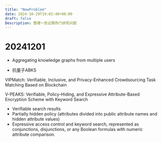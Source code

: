 ```yaml
---
title: "NewProblem"
date: 2024-10-29T19:03:40+08:00
draft: false
Description: 整理一些近期热门研究问题
---
```


# 20241201
- Aggregating knowledge graphs from multiple users

- 抗量子ABKS


VIPMatch: Verifiable, Inclusive, and Privacy-Enhanced Crowdsourcing Task Matching Based on Blockchain

V-PEAKS: Verifiable, Policy-Hiding, and Expressive Attribute-Based Encryption Scheme with Keyword Search
- Verifiable search results
- Partially hidden policy (attributes divided into public attribute names and hidden attribute values)
- Expressive access control and keyword search, represented as conjunctions, disjunctions, or any Boolean formulas with numeric attribute comparison.